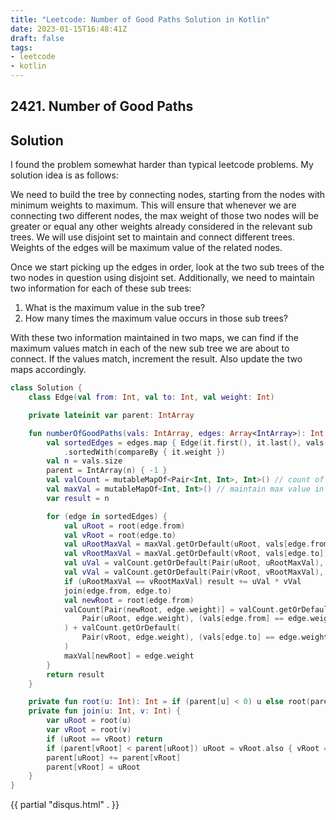 ```yaml
---
title: "Leetcode: Number of Good Paths Solution in Kotlin"
date: 2023-01-15T16:48:41Z
draft: false
tags:
- leetcode
- kotlin
---
```

## 2421. Number of Good Paths
## Solution
I found the problem somewhat harder than typical leetcode problems. My solution idea is as follows:

We need to build the tree by connecting nodes, starting from the nodes with minimum weights to maximum. This will ensure that whenever we are connecting two different nodes, the max weight of those two nodes will be greater or equal any other weights already considered in the relevant sub trees. We will use disjoint set to maintain and connect different trees. Weights of the edges will be maximum value of the related nodes. 

Once we start picking up the edges in order, look at the two sub trees of the two nodes in question using disjoint set. Additionally, we need to maintain two information for each of these sub trees:
1. What is the maximum value in the sub tree?
2. How many times the maximum value occurs in those sub trees?

With these two information maintained in two maps, we can find if the maximum values match in each of the new sub tree we are about to connect. If the values match, increment the result. Also update the two maps accordingly.

```kotlin
class Solution {
    class Edge(val from: Int, val to: Int, val weight: Int)

    private lateinit var parent: IntArray

    fun numberOfGoodPaths(vals: IntArray, edges: Array<IntArray>): Int {
        val sortedEdges = edges.map { Edge(it.first(), it.last(), vals[it.first()].coerceAtLeast(vals[it.last()])) }
            .sortedWith(compareBy { it.weight })
        val n = vals.size
        parent = IntArray(n) { -1 }
        val valCount = mutableMapOf<Pair<Int, Int>, Int>() // count of values in sub trees
        val maxVal = mutableMapOf<Int, Int>() // maintain max value in sub trees
        var result = n

        for (edge in sortedEdges) {
            val uRoot = root(edge.from)
            val vRoot = root(edge.to)
            val uRootMaxVal = maxVal.getOrDefault(uRoot, vals[edge.from])
            val vRootMaxVal = maxVal.getOrDefault(vRoot, vals[edge.to])
            val uVal = valCount.getOrDefault(Pair(uRoot, uRootMaxVal), 1)
            val vVal = valCount.getOrDefault(Pair(vRoot, vRootMaxVal), 1)
            if (uRootMaxVal == vRootMaxVal) result += uVal * vVal
            join(edge.from, edge.to)
            val newRoot = root(edge.from)
            valCount[Pair(newRoot, edge.weight)] = valCount.getOrDefault(
                Pair(uRoot, edge.weight), (vals[edge.from] == edge.weight).compareTo(false)
            ) + valCount.getOrDefault(
                Pair(vRoot, edge.weight), (vals[edge.to] == edge.weight).compareTo(false)
            )
            maxVal[newRoot] = edge.weight
        }
        return result
    }

    private fun root(u: Int): Int = if (parent[u] < 0) u else root(parent[u])
    private fun join(u: Int, v: Int) {
        var uRoot = root(u)
        var vRoot = root(v)
        if (uRoot == vRoot) return
        if (parent[vRoot] < parent[uRoot]) uRoot = vRoot.also { vRoot = uRoot } // rank optimisation
        parent[uRoot] += parent[vRoot]
        parent[vRoot] = uRoot
    }
}
```
{{ partial "disqus.html" . }}
